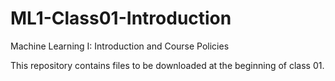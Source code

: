 # ML1-Class01-Introduction
Machine Learning I: Introduction and Course Policies

This repository contains files to be downloaded at the beginning of class 01.
